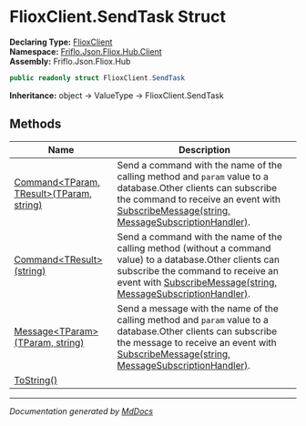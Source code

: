 ﻿<!--  
  <auto-generated>   
    The contents of this file were generated by a tool.  
    Changes to this file may be list if the file is regenerated  
  </auto-generated>   
-->

# FlioxClient.SendTask Struct

**Declaring Type:** [FlioxClient](../index.md)  
**Namespace:** [Friflo.Json.Fliox.Hub.Client](../../index.md)  
**Assembly:** Friflo.Json.Fliox.Hub

```csharp
public readonly struct FlioxClient.SendTask
```

**Inheritance:** object → ValueType → FlioxClient.SendTask

## Methods

| Name                                                                                                | Description                                                                                                                                                                                                                                                                                           |
| --------------------------------------------------------------------------------------------------- | ----------------------------------------------------------------------------------------------------------------------------------------------------------------------------------------------------------------------------------------------------------------------------------------------------- |
| [Command\<TParam, TResult\>(TParam, string)](methods/Command.md#commandtparam-tresulttparam-string) | Send a command with the name of the calling method and `param` value to a database.Other clients can subscribe the command to receive an event with [SubscribeMessage(string, MessageSubscriptionHandler)](../methods/SubscribeMessage.md#subscribemessagestring-messagesubscriptionhandler).         |
| [Command\<TResult\>(string)](methods/Command.md#commandtresultstring)                               | Send a command with the name of the calling method (without a command value) to a database.Other clients can subscribe the command to receive an event with [SubscribeMessage(string, MessageSubscriptionHandler)](../methods/SubscribeMessage.md#subscribemessagestring-messagesubscriptionhandler). |
| [Message\<TParam\>(TParam, string)](methods/Message.md)                                             | Send a message with the name of the calling method and `param` value to a database.Other clients can subscribe the message to receive an event with [SubscribeMessage(string, MessageSubscriptionHandler)](../methods/SubscribeMessage.md#subscribemessagestring-messagesubscriptionhandler).         |
| [ToString()](methods/ToString.md)                                                                   |                                                                                                                                                                                                                                                                                                       |

___

*Documentation generated by [MdDocs](https://github.com/ap0llo/mddocs)*
